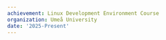 ```yaml
---
achievement: Linux Development Environment Course
organization: Umeå University
date: '2025-Present'
---
```

